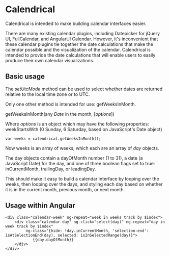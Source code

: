# Calendrical

Calendrical is intended to make building calendar interfaces easier.

There are many existing calendar plugins, including Datepicker for jQuery UI, FullCalendar, and AngularUI Calendar.  However, it's inconvenient that these calendar plugins tie together the date calculations that make the calendar possible and the visualization of the calendar.  Calendrical is intended to provide the date calculations that will enable users to easily produce their own calendar visualizations.

## Basic usage

The _setUtcMode_ method can be used to select whether dates are returned relative to the local time zone or to UTC.

Only one other method is intended for use: getWeeksInMonth.

getWeeksInMonth(any _Date_ in the month, [_options_])

Where _options_ is an object which may have the following properties:
	weekStartsWith (0 Sunday, 6 Saturday, based on JavaScript's Date object)	

```
var weeks = calendrical.getWeeksInMonth();
```

Now weeks is an array of weeks, which each are an array of *day* objects.

The day objects contain a dayOfMonth number (1 to 31), a date (a JavaScript Date) for the day, and one of three boolean flags set to true:
inCurrentMonth, trailingDay, or leadingDay.

This should make it easy to build a calendar interface by looping over the weeks, then looping over
the days, and styling each day based on whether it is in the current month, previous month, or next month.

## Usage within Angular

```
<div class="calendar-week" ng-repeat="week in weeks track by $index">
	<div class="calendar-day" ng-click="select(day)" ng-repeat="day in week track by $index"
		 ng-class="{hide: !day.inCurrentMonth, 'selection-end': isAtSelectionEnd(day), selected: isInSelectedRange(day)}">
			{{day.dayOfMonth}}
	</div>
</div>
```
